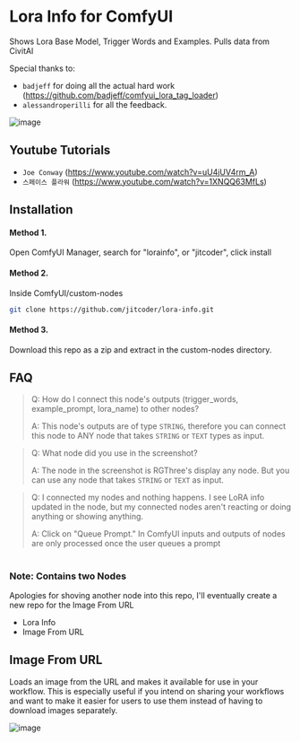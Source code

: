 # Lora Info for ComfyUI

Shows Lora Base Model, Trigger Words and Examples. Pulls data from CivitAI


Special thanks to:

- `badjeff` for doing all the actual hard work (https://github.com/badjeff/comfyui_lora_tag_loader)
- `alessandroperilli` for all the feedback.

![image](preview.png)


## Youtube Tutorials
- `Joe Conway` (https://www.youtube.com/watch?v=uU4jUV4rm_A)
- `스페이스 플라워` (https://www.youtube.com/watch?v=1XNQQ63MfLs)


## Installation

#### Method 1. 
Open ComfyUI Manager, search for "lorainfo", or "jitcoder", click install

#### Method 2.

Inside ComfyUI/custom-nodes

```sh
git clone https://github.com/jitcoder/lora-info.git
```

#### Method 3.

Download this repo as a zip and extract in the custom-nodes directory.


## FAQ

>Q: How do I connect this node's outputs (trigger_words, example_prompt, lora_name) to other nodes?
>
>A: This node's outputs are of type `STRING`, therefore you can connect this node to ANY node that takes `STRING` or `TEXT` types as input.

>Q: What node did you use in the screenshot?
>
>A: The node in the screenshot is RGThree's display any node. But you can use any node that takes `STRING` or `TEXT` as input.

>Q: I connected my nodes and nothing happens. I see LoRA info updated in the node, but my connected nodes aren't reacting or doing anything or showing anything.
>
>A: Click on "Queue Prompt." In ComfyUI inputs and outputs of nodes are only processed once the user queues a prompt


#
#
#

### Note: Contains two Nodes
Apologies for shoving another node into this repo, I'll eventually create a new repo for the Image From URL 

- Lora Info
- Image From URL

## Image From URL

Loads an image from the URL and makes it available for use in your workflow. This is especially useful if you intend on 
sharing your workflows and want to make it easier for users to use them instead of having to download images separately.

![image](image-from-url.png)